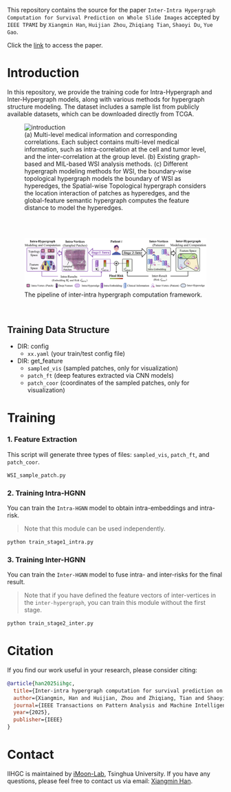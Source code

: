 This repository contains the source for the paper `Inter-Intra Hypergraph Computation for Survival Prediction on Whole Slide Images` accepted by `IEEE TPAMI` by `Xiangmin Han`, `Huijian Zhou`, `Zhiqiang Tian`, `Shaoyi Du`, `Yue Gao`.

Click the [link](https://ieeexplore.ieee.org/document/10948362) to access the paper.

# Introduction  
In this repository, we provide the training code for Intra-Hypergraph and Inter-Hypergraph models, along with various methods for hypergraph structure modeling. The dataset includes a sample list from publicly available datasets, which can be downloaded directly from TCGA.
<br>
<figure>
  <img src="images/intro.png" alt="introduction">
  <figcaption>(a) Multi-level medical information and corresponding correlations. Each subject contains multi-level medical information, such as intra-correlation at the cell and tumor level, and the inter-correlation at the group level. (b) Existing graph-based and MIL-based WSI analysis methods. (c) Different hypergraph modeling methods for WSI, the boundary-wise topological hypergraph models the boundary of WSI as hyperedges, the Spatial-wise Topological hypergraph considers the location interaction of patches as hyperedges, and the global-feature semantic hypergraph computes the feature distance to model the hyperedges.</figcaption>
</figure>

<br><br>

<figure>
  <img src="images/pipiline.png" alt="pipeline">
  <figcaption>The pipeline of inter-intra hypergraph computation framework.</figcaption>
</figure>

<br>

## Training Data Structure  
- DIR: config
	- `xx.yaml` (your train/test config file)
- DIR: get_feature
	- `sampled_vis` (sampled patches, only for visualization)
	- `patch_ft` (deep features extracted via CNN models)
	- `patch_coor` (coordinates of the sampled patches, only for visualization)


# Training

### 1. Feature Extraction
This script will generate three types of files: `sampled_vis`, `patch_ft`, and `patch_coor`.
```bash
WSI_sample_patch.py
```

### 2. Training Intra-HGNN
You can train the `Intra-HGNN` model to obtain intra-embeddings and intra-risk. 
> Note that this module can be used independently.  
```bash  
python train_stage1_intra.py  
```

### 3. Training Inter-HGNN
You can train the `Inter-HGNN` model to fuse intra- and inter-risks for the final result. 
> Note that if you have defined the feature vectors of inter-vertices in the `inter-hypergraph`, you can train this module without the first stage.
```bash
python train_stage2_inter.py
```


# Citation
If you find our work useful in your research, please consider citing:
```bibtex
@article{han2025iihgc,
  title={Inter-intra hypergraph computation for survival prediction on whole slide images},
  author={Xiangmin, Han and Huijian, Zhou and Zhiqiang, Tian and Shaoyi, Du and Yue, Gao},
  journal={IEEE Transactions on Pattern Analysis and Machine Intelligence},
  year={2025},
  publisher={IEEE}
}
```

# Contact
IIHGC is maintained by [iMoon-Lab](http://moon-lab.tech/), Tsinghua University. If you have any questions, please feel free to contact us via email: [Xiangmin Han](mailto:simon.xmhan@gmail.com).
